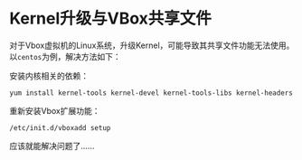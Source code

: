 # Kernel升级与VBox共享文件

对于Vbox虚拟机的Linux系统，升级Kernel，可能导致其共享文件功能无法使用。以`centos`为例，解决方法如下：

安装内核相关的依赖：
```
yum install kernel-tools kernel-devel kernel-tools-libs kernel-headers
```

重新安装Vbox扩展功能：
```
/etc/init.d/vboxadd setup
```

应该就能解决问题了......